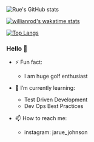 ![Rue's GitHub stats](https://github-readme-stats.vercel.app/api?username=jarue1&show_icons=true&theme=radical)

[![willianrod's wakatime stats](https://github-readme-stats.vercel.app/api/wakatime?username=jaRue1&theme=radical)](https://github.com/jarue1)

[![Top Langs](https://github-readme-stats.vercel.app/api/top-langs/?username=jarue1&langs_count=10&layout=compact&theme=radical)](https://github.com/jarue1)

### Hello 👋

- ⚡ Fun fact:

  - I am huge golf enthusiast

- 🌱 I’m currently learning:

  - Test Driven Development
  - Dev Ops Best Practices

- 📫 How to reach me:
  - instagram: jarue_johnson

<!-- **jaRue1/jarue1** is a ✨ _special_ ✨ repository because its `README.md` (this file) appears on your GitHub profile. -->

<!-- Here are some ideas to get you started: -->

<!-- - 👯 I’m looking to collaborate on ...
- 🤔 I’m looking for help with ...
- 💬 Ask me about ...

- 😄 Pronouns: ... -->
